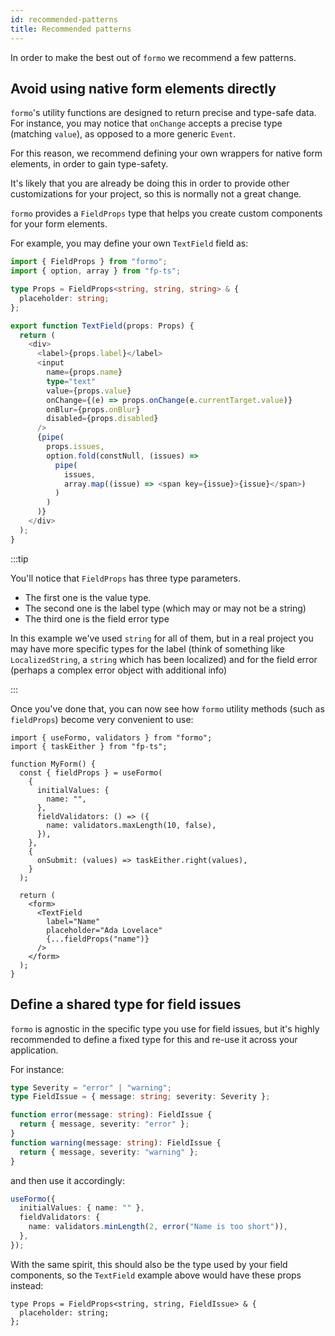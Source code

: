 ```yaml
---
id: recommended-patterns
title: Recommended patterns
---
```


In order to make the best out of `formo` we recommend a few patterns.

## Avoid using native form elements directly

`formo`'s utility functions are designed to return precise and type-safe data.
For instance, you may notice that `onChange` accepts a precise type (matching
`value`), as opposed to a more generic `Event`.

For this reason, we recommend defining your own wrappers for native form
elements, in order to gain type-safety.

It's likely that you are already be doing this in order to provide other
customizations for your project, so this is normally not a great change.

`formo` provides a `FieldProps` type that helps you create custom components for
your form elements.

For example, you may define your own `TextField` field as:

```ts
import { FieldProps } from "formo";
import { option, array } from "fp-ts";

type Props = FieldProps<string, string, string> & {
  placeholder: string;
};

export function TextField(props: Props) {
  return (
    <div>
      <label>{props.label}</label>
      <input
        name={props.name}
        type="text"
        value={props.value}
        onChange={(e) => props.onChange(e.currentTarget.value)}
        onBlur={props.onBlur}
        disabled={props.disabled}
      />
      {pipe(
        props.issues,
        option.fold(constNull, (issues) =>
          pipe(
            issues,
            array.map((issue) => <span key={issue}>{issue}</span>)
          )
        )
      )}
    </div>
  );
}
```

:::tip

You'll notice that `FieldProps` has three type parameters.

- The first one is the value type.
- The second one is the label type (which may or may not be a string)
- The third one is the field error type

In this example we've used `string` for all of them, but in a real project you
may have more specific types for the label (think of something like
`LocalizedString`, a `string` which has been localized) and for the field error
(perhaps a complex error object with additional info)

:::

Once you've done that, you can now see how `formo` utility methods (such as
`fieldProps`) become very convenient to use:

```tsx
import { useFormo, validators } from "formo";
import { taskEither } from "fp-ts";

function MyForm() {
  const { fieldProps } = useFormo(
    {
      initialValues: {
        name: "",
      },
      fieldValidators: () => ({
        name: validators.maxLength(10, false),
      }),
    },
    {
      onSubmit: (values) => taskEither.right(values),
    }
  );

  return (
    <form>
      <TextField
        label="Name"
        placeholder="Ada Lovelace"
        {...fieldProps("name")}
      />
    </form>
  );
}
```

## Define a shared type for field issues

`formo` is agnostic in the specific type you use for field issues, but it's
highly recommended to define a fixed type for this and re-use it across your
application.

For instance:

```ts
type Severity = "error" | "warning";
type FieldIssue = { message: string; severity: Severity };

function error(message: string): FieldIssue {
  return { message, severity: "error" };
}
function warning(message: string): FieldIssue {
  return { message, severity: "warning" };
}
```

and then use it accordingly:

```ts
useFormo({
  initialValues: { name: "" },
  fieldValidators: {
    name: validators.minLength(2, error("Name is too short")),
  },
});
```

With the same spirit, this should also be the type used by your field
components, so the `TextField` example above would have these props instead:

```tsx
type Props = FieldProps<string, string, FieldIssue> & {
  placeholder: string;
};
```
